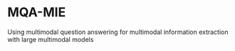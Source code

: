 # MQA-MIE
Using multimodal question answering for multimodal information extraction with large multimodal models
